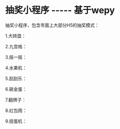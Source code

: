# 抽奖小程序 ----- 基于wepy
抽奖小程序，包含市面上大部分H5的抽奖模式：

1.大转盘：

2.九宫格：

3.摇一摇：

4.水果机：

5.刮刮乐：

6.砸金蛋：

7.翻牌子：

8.红包雨：

9.扭蛋机：

